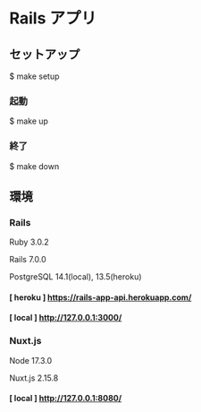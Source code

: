 # Rails アプリ

## セットアップ

$ make setup

### 起動

$ make up

### 終了

$ make down

## 環境

### Rails

Ruby 3.0.2

Rails 7.0.0

PostgreSQL 14.1(local), 13.5(heroku)

#### [ heroku ] https://rails-app-api.herokuapp.com/

#### [ local ] http://127.0.0.1:3000/

### Nuxt.js

Node 17.3.0

Nuxt.js 2.15.8

#### [ local ] http://127.0.0.1:8080/
